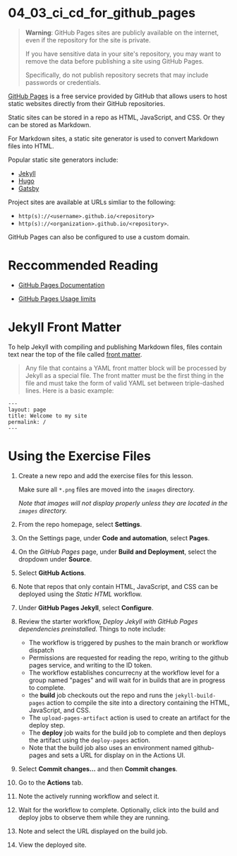 # 04_03_ci_cd_for_github_pages
> **Warning**: GitHub Pages sites are publicly available on the internet, even if the repository for the site is private.
>
> If you have sensitive data in your site's repository, you may want to remove the data before publishing a site using GitHub Pages.
>
> Specifically, do not publish repository secrets that may include passwords or credentials.

[GitHub Pages](https://pages.github.com/) is a free service provided by GitHub that allows users to host static websites directly from their GitHub repositories.

Static sites can be stored in a repo as HTML, JavaScript, and CSS.  Or they can be stored as Markdown.

For Markdown sites, a static site generator is used to convert Markdown files into HTML.

Popular static site generators include:
- [Jekyll](https://jekyllrb.com/)
- [Hugo](https://gohugo.io/)
- [Gatsby](https://www.gatsbyjs.com/)

Project sites are available at URLs simliar to the following:
- `http(s)://<username>.github.io/<repository>`
- `http(s)://<organization>.github.io/<repository>`.

GitHub Pages can also be configured to use a custom domain.

# Reccommended Reading
- [GitHub Pages Documentation](https://docs.github.com/en/pages)

- [GitHub Pages Usage limits](https://docs.github.com/en/pages/getting-started-with-github-pages/about-github-pages#usage-limits)

# Jekyll Front Matter
To help Jekyll with compiling and publishing Markdown files, files contain text near the top of the file called [front matter](https://jekyllrb.com/docs/front-matter/).

> Any file that contains a YAML front matter block will be processed by Jekyll as a special file. The front matter must be the first thing in the file and must take the form of valid YAML set between triple-dashed lines. Here is a basic example:

    ---
    layout: page
    title: Welcome to my site
    permalink: /
    ---


# Using the Exercise Files
1. Create a new repo and add the exercise files for this lesson.

    Make sure all `*.png` files are moved into the `images` directory.

    _*Note that images will not display properly unless they are located in the `images` directory.*_

1. From the repo homepage, select **Settings**.
1. On the Settings page, under **Code and automation**, select **Pages**.
1. On the *GitHub Pages* page, under **Build and Deployment**, select the dropdown under **Source**.
1. Select **GitHub Actions**.
1. Note that repos that only contain HTML, JavaScript, and CSS can be deployed using the *Static HTML* workflow.
1. Under **GitHub Pages Jekyll**, select **Configure**.
1. Review the starter workflow, *Deploy Jekyll with GitHub Pages dependencies preinstalled*. Things to note include:
    - The workflow is triggered by pushes to the main branch or workflow dispatch
    - Permissions are requested for reading the repo, writing to the github pages service, and writing to
    the ID token.
    - The workflow establishes concurrecny at the workflow level for a group named "pages" and will wait for in builds that are in progress to complete.
    - the **build** job checkouts out the repo and runs the `jekyll-build-pages` action to compile the site into a directory containing the HTML, JavaScript, and CSS.
    - The `upload-pages-artifact` action is used to create an artifact for the deploy step.
    - The **deploy** job waits for the build job to complete and then deploys the artifact using the `deploy-pages` action.
    - Note that the build job also uses an environment named github-pages and sets a URL for display on in the Actions UI.
1. Select **Commit changes...** and then **Commit changes**.
1. Go to the **Actions** tab.
1. Note the actively running workflow and select it.
1. Wait for the workflow to complete.  Optionally, click into the build and deploy jobs to observe them while they are running.
1. Note and select the URL displayed on the build job.
1. View the deployed site.

